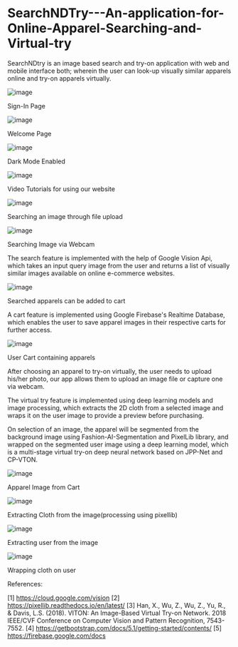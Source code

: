 # SearchNDTry---An-application-for-Online-Apparel-Searching-and-Virtual-try
SearchNDtry is an image based search and try-on application with web and mobile interface both; wherein the user can look-up visually similar apparels online and try-on apparels virtually.  


![image](https://user-images.githubusercontent.com/55141040/156546219-5792651a-967b-4a7d-87c3-a513986cc4a7.png)

Sign-In Page


![image](https://user-images.githubusercontent.com/55141040/156546370-aa2757bd-d509-4c74-bad4-22d3e4dc8379.png)

Welcome Page


![image](https://user-images.githubusercontent.com/55141040/156546478-9cf07189-dfe8-48e2-a39b-1b953afbf971.png)

Dark Mode Enabled


![image](https://user-images.githubusercontent.com/55141040/156546575-64eece41-cf20-45c4-b17c-462374c2f15d.png)

Video Tutorials for using our website


![image](https://user-images.githubusercontent.com/55141040/156546713-f5832a46-697f-42d6-8c2b-9ad460e79df5.png)

Searching an image through file upload


![image](https://user-images.githubusercontent.com/55141040/156546895-ab32f71f-05b7-47dd-9871-e06d1ff8020a.png)

Searching Image via Webcam



The search feature is implemented with the help of Google Vision Api, which takes an input query image from the user and returns a list of visually similar images available on online e-commerce websites.


![image](https://user-images.githubusercontent.com/55141040/156547037-cc2fcb9f-cb91-45f7-a2fd-bc8e4f098a01.png)

Searched apparels can be added to cart


A cart feature is implemented using Google Firebase's Realtime Database, which enables the user to save apparel images in their respective carts for further access.

![image](https://user-images.githubusercontent.com/55141040/156547139-f220d3fe-f441-4541-a25c-196fac77180b.png)

User Cart containing apparels


After choosing an apparel to try-on virtually, the user needs to upload his/her photo, our app allows them to upload an image file or capture one via webcam.


The virtual try feature is implemented using deep learning models and image processing, which extracts the 2D cloth from a selected image and wraps it on the user image to provide a preview before purchasing.


On selection of an image, the apparel will be segmented from the background image using Fashion-AI-Segmentation and PixelLib library, and wrapped on the segmented user image using a deep learning model, which is a multi-stage virtual try-on deep neural network based on JPP-Net and CP-VTON.


![image](https://user-images.githubusercontent.com/55141040/156547349-eb4997b7-6600-4cd1-b949-846749c709ea.png)

Apparel Image from Cart


![image](https://user-images.githubusercontent.com/55141040/156547398-84355d47-18c4-47d0-b525-185a066d51b0.png)

Extracting Cloth from the image(processing using pixellib)


![image](https://user-images.githubusercontent.com/55141040/156547512-82b8c46a-79a8-4892-afb6-52b5664b597f.png)

Extracting user from the image


![image](https://user-images.githubusercontent.com/55141040/156547587-4ce8aa29-da6f-48b4-8487-59fa126c2afc.png)

Wrapping cloth on user

References:

[1] https://cloud.google.com/vision
[2] https://pixellib.readthedocs.io/en/latest/ 
[3] Han, X., Wu, Z., Wu, Z., Yu, R., & Davis, L.S. (2018). VITON: An Image-Based Virtual Try-on Network. 2018 IEEE/CVF Conference on Computer Vision and Pattern Recognition, 7543-7552.
[4] https://getbootstrap.com/docs/5.1/getting-started/contents/
[5] https://firebase.google.com/docs



